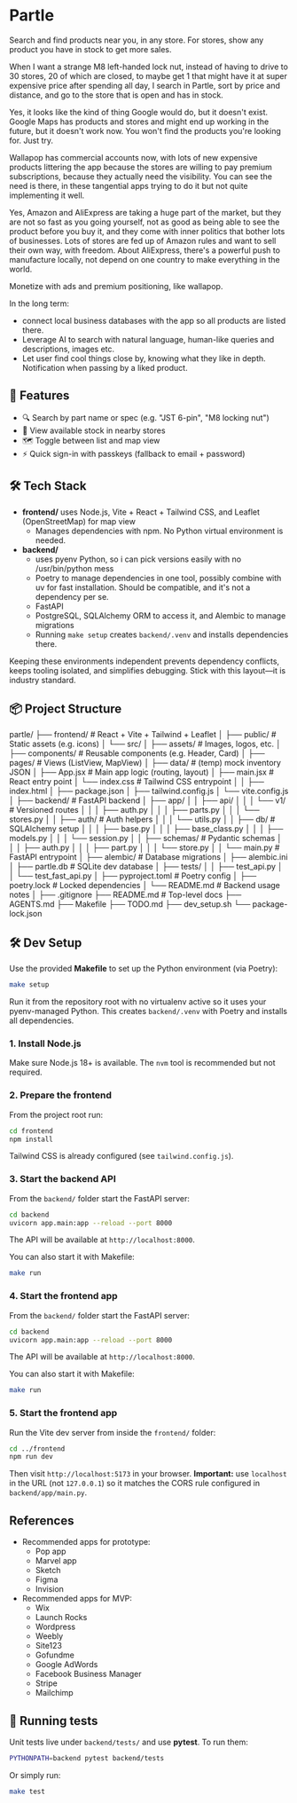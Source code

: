 # Partle
Search and find products near you, in any store.
For stores, show any product you have in stock to get more sales.

When I want a strange M8 left-handed lock nut, instead of having to drive to 30 stores, 20 of which are closed, to maybe get 1 that might have it at super expensive price after spending all day, I search in Partle, sort by price and distance, and go to the store that is open and has in stock.

Yes, it looks like the kind of thing Google would do, but it doesn't exist. Google Maps has products and stores and might end up working in the future, but it doesn't work now. You won't find the products you're looking for. Just try.

Wallapop has commercial accounts now, with lots of new expensive products littering the app because the stores are willing to pay premium subscriptions, because they actually need the visibility. You can see the need is there, in these tangential apps trying to do it but not quite implementing it well.

Yes, Amazon and AliExpress are taking a huge part of the market, but they are not so fast as you going yourself, not as good as being able to see the product before you buy it, and they come with inner politics that bother lots of businesses. Lots of stores are fed up of Amazon rules and want to sell their own way, with freedom. About AliExpress, there's a powerful push to manufacture locally, not depend on one country to make everything in the world.

Monetize with ads and premium positioning, like wallapop.

In the long term:
- connect local business databases with the app so all products are listed there.
- Leverage AI to search with natural language, human-like queries and descriptions, images etc.
- Let user find cool things close by, knowing what they like in depth. Notification when passing by a liked product.

## 🚀 Features
- 🔍 Search by part name or spec (e.g. "JST 6-pin", "M8 locking nut")
- 📍 View available stock in nearby stores
- 🗺 Toggle between list and map view
- ⚡ Quick sign-in with passkeys (fallback to email + password)

## 🛠 Tech Stack
- **frontend/** uses Node.js, Vite + React + Tailwind CSS, and Leaflet (OpenStreetMap) for map view
    - Manages dependencies with npm. No Python virtual environment is needed.
- **backend/**
    - uses pyenv Python, so i can pick versions easily with no /usr/bin/python mess
    - Poetry to manage dependencies in one tool, possibly combine with uv for fast installation. Should be compatible, and it's not a dependency per se.
    - FastAPI
    - PostgreSQL, SQLAlchemy ORM to access it, and Alembic to manage migrations
    - Running `make setup` creates `backend/.venv` and installs dependencies there.

Keeping these environments independent prevents dependency conflicts, keeps tooling isolated, and simplifies debugging. Stick with this layout—it is industry standard.

## 📦 Project Structure
partle/
├── frontend/                           # React + Vite + Tailwind + Leaflet
│   ├── public/                         # Static assets (e.g. icons)
│   └── src/
│       ├── assets/                     # Images, logos, etc.
│       ├── components/                 # Reusable components (e.g. Header, Card)
│       ├── pages/                      # Views (ListView, MapView)
│       ├── data/                       # (temp) mock inventory JSON
│       ├── App.jsx                     # Main app logic (routing, layout)
│       ├── main.jsx                    # React entry point
│       └── index.css                   # Tailwind CSS entrypoint
│
│   ├── index.html
│   ├── package.json
│   ├── tailwind.config.js
│   └── vite.config.js
│
├── backend/                            # FastAPI backend
│   ├── app/
│   │   ├── api/
│   │   │   └── v1/                     # Versioned routes
│   │   │       ├── auth.py
│   │   │       ├── parts.py
│   │   │       └── stores.py
│   │   ├── auth/                       # Auth helpers
│   │   │   └── utils.py
│   │   ├── db/                         # SQLAlchemy setup
│   │   │   ├── base.py
│   │   │   ├── base_class.py
│   │   │   ├── models.py
│   │   │   └── session.py
│   │   ├── schemas/                    # Pydantic schemas
│   │   │   ├── auth.py
│   │   │   ├── part.py
│   │   │   └── store.py
│   │   └── main.py                     # FastAPI entrypoint
│   ├── alembic/                        # Database migrations
│   ├── alembic.ini
│   ├── partle.db                       # SQLite dev database
│   ├── tests/
│   │   ├── test_api.py
│   │   └── test_fast_api.py
│   ├── pyproject.toml                  # Poetry config
│   ├── poetry.lock                     # Locked dependencies
│   └── README.md                       # Backend usage notes
│
├── .gitignore
├── README.md                           # Top-level docs
├── AGENTS.md
├── Makefile
├── TODO.md
├── dev_setup.sh
└── package-lock.json

## 🛠 Dev Setup
Use the provided **Makefile** to set up the Python environment (via Poetry):

```bash
make setup
```

Run it from the repository root with no virtualenv active so it uses your
pyenv-managed Python. This creates `backend/.venv` with Poetry and installs
all dependencies.

### 1. Install Node.js
Make sure Node.js 18+ is available. The `nvm` tool is recommended but not
required.

### 2. Prepare the frontend

From the project root run:

```bash
cd frontend
npm install
```

Tailwind CSS is already configured (see `tailwind.config.js`).

### 3. Start the backend API

From the `backend/` folder start the FastAPI server:

```bash
cd backend
uvicorn app.main:app --reload --port 8000
```

The API will be available at `http://localhost:8000`.

You can also start it with Makefile:

```bash
make run
```

### 4. Start the frontend app

From the `backend/` folder start the FastAPI server:

```bash
cd backend
uvicorn app.main:app --reload --port 8000
```

The API will be available at `http://localhost:8000`.

You can also start it with Makefile:

```bash
make run
```

### 5. Start the frontend app

Run the Vite dev server from inside the `frontend/` folder:

```bash
cd ../frontend
npm run dev
```

Then visit `http://localhost:5173` in your browser. **Important:** use
`localhost` in the URL (not `127.0.0.1`) so it matches the CORS rule configured
in `backend/app/main.py`.


## References
- Recommended apps for prototype:
    - Pop app
    - Marvel app
    - Sketch
    - Figma
    - Invision
- Recommended apps for MVP:
    - Wix
    - Launch Rocks
    - Wordpress
    - Weebly
    - Site123
    - Gofundme
    - Google AdWords
    - Facebook Business Manager
    - Stripe
    - Mailchimp

## 🧪 Running tests

Unit tests live under `backend/tests/` and use **pytest**. To run them:

```bash
PYTHONPATH=backend pytest backend/tests
```

Or simply run:

```bash
make test
```
